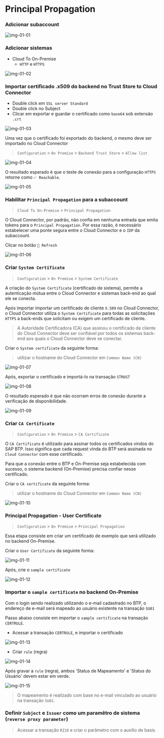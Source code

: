 # Principal Propagation

### Adicionar subaccount

![img-01-01](.images/img-01-01.png)


### Adicionar sistemas

- Cloud To On-Premise
  - `HTTP` e `HTTPS`

![img-01-02](.images/img-01-02.png)


### Importar certificado .x509 do backend no Trust Store to Cloud Connector

- Double click em `SSL server Standard`
- Double click no Subject
- Clicar em exportar e guardar o certificado como `base64` sob extensão `.crt`

![img-01-03](.images/img-01-03.png)

Uma vez que o certificado foi exportado do backend, o mesmo deve ser importado no Cloud Connector

> `Configuration` > `On Premise` > `Backend Trust Store` > `Allow list`

![img-01-04](.images/img-01-04.png)

O resultado esperado é que o teste de conexão para a configuração `HTTPS` retorne como `✅ Reachable`.

![img-01-05](.images/img-01-05.png)

### Habilitar `Principal Propagation` para a subaccount

> `Cloud To On-Premise` > `Principal Propagation`

O Cloud Connector, por padrão, não confia em nenhuma entrada que emita tokens para o `Principal Propagation`. Por essa razão, é necessário estabelecer uma ponte segura entre o Cloud Connector e o `IDP` da subaccount.

Clicar no botão `🔄 Refresh`

![img-01-06](.images/img-01-06.png)


### Criar `System Certificate`

> `Configuration` > `On Premise` > `System Certificate`

A criação do `System Certificate` (certificado de sistema), permite a autenticação mútua entre o Cloud Connector e sistemas back-end ao qual ele se conecta. 

Após importar importar um certificado de cliente `X.509` no Cloud Connector, o Cloud Connector utiliza o `System Certificate` para todas as solicitações `HTTPS` a back-ends que solicitam ou exigem um certificado de cliente. 

> A Autoridade Certificadora (CA) que assinou o certificado de cliente do Cloud Connector deve ser confiável por todos os sistemas back-end aos quais o Cloud Connector deve se conectar.

Criar o `System certificate` da seguinte forma:

> utilizar o hostname do Cloud Connector em `Common Name (CN)`

![img-01-07](.images/img-01-07.png)

Após, exportar o certificado e importá-lo na transação `STRUST`

![img-01-08](.images/img-01-08.png)

O resultado esperado é que não ocorram erros de conexão durante a verificação de disponibilidade.

![img-01-09](.images/img-01-09.png)


### Criar `CA Certificate`

> `Configuration` > `On Premise` > `CA Certificate`

O `CA Certificate` é utilizado para assinar todos os certificados vindos do SAP BTP. Isso significa que cada request vinda do BTP será assinada no `Cloud Connector` com esse certificado. 

Para que a conexão entre o BTP e On-Premise seja estabelecida com sucesso, o sistema backend (On-Premise) precisa confiar nesse certificado.

Criar o `CA certificate` da seguinte forma:

> utilizar o hostname do Cloud Connector em `Common Name (CN)`

![img-01-10](.images/img-01-10.png)


### Principal Propagation - User Certificate

> `Configuration` > `On Premise` > `Principal Propagation`

Essa etapa consiste em criar um certificado de exemplo que será utilizado no backend On-Premise.

Criar o `User Certificate` da seguinte forma:

![img-01-11](.images/img-01-11.png)

Após, crie o `sample certificate`

![img-01-12](.images/img-01-12.png)


### Importar o `sample certificate` no backend On-Premise

Com o login sendo realizado utilizando o e-mail cadastrado no BTP, o endereço de e-mail será mapeado ao usuário existente na transação `SU01`

Passo abaixo consiste em importar o `sample certificate` na transação `CERTRULE`.

- Acessar a transação `CERTRULE`, e importar o certificado

![img-01-13](.images/img-01-13.png)

- Criar `rule` (regra)

![img-01-14](.images/img-01-14.png)

Após gravar a `rule` (regra), ambos 'Status de Mapeamento' e 'Status do Usuário' devem estar em verde.

![img-01-15](.images/img-01-15.png)

> O mapeamento é realizado com base no e-mail vinculado ao usuário na transação `SU01`.


### Definir `Subject` e `Issuer` como um paramêtro de sistema (`reverse proxy parameter`)

> Acessar a transação `RZ10` e criar o parâmetro com o auxílio de basis